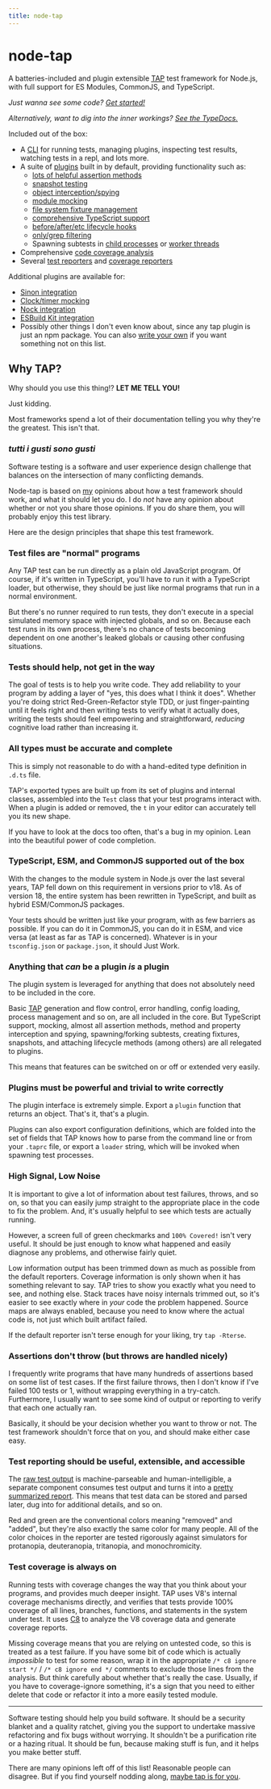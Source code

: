 ```yaml
---
title: node-tap
---
```


# node-tap

A batteries-included and plugin extensible [<abbr title="Test
Anything Protocol">TAP</abbr>](https://testanything.org) test
framework for Node.js, with full support for ES Modules,
CommonJS, and TypeScript.

_Just wanna see some code? [Get started!](./basics.md)_

_Alternatively, want to dig into the inner workings? [See the
TypeDocs.](https://tapjs.github.io/tapjs)_

Included out of the box:

- A [CLI](./cli.md) for running tests, managing plugins,
  inspecting test results, watching tests in a repl, and lots
  more.
- A suite of [plugins](./plugins.md) built in by default,
  providing functionality such as:
  - [lots of helpful assertion methods](./plugins/asserts.md)
  - [snapshot testing](./plugins/snapshot.md)
  - [object interception/spying](./plugins/intercept.md)
  - [module mocking](./plugins/mock.md)
  - [file system fixture management](./plugins/fixture.md)
  - [comprehensive TypeScript support](./plugins/typescript.md)
  - [before/after/etc lifecycle hooks](./plugins/lifecycle.md)
  - [only/grep filtering](./plugins/filter.md)
  - Spawning subtests in [child processes](./plugins/spawn.md)
    or [worker threads](./plugins/worker.md)
- Comprehensive [code coverage analysis](./coverage.md)
- Several [test reporters](./reporter.md) and [coverage
  reporters](./coverage-report.md)

Additional plugins are available for:

- [Sinon integration](./plugins/sinon.md)
- [Clock/timer mocking](./plugins/clock.md)
- [Nock integration](./plugins/nock.md)
- [ESBuild Kit integration](./plugins/esbuild-kit.md)
- Possibly other things I don't even know about, since any tap
  plugin is just an npm package. You can also [write your
  own](./plugins/create.md) if you want something not on this
  list.

## Why TAP?

Why should you use this thing!? **LET ME TELL YOU!**

Just kidding.

Most frameworks spend a lot of their documentation telling you
why they're the greatest. This isn't that.

### <i lang="it" title="all tastes are tastes">tutti i gusti sono gusti</i>

Software testing is a software and user experience design
challenge that balances on the intersection of many conflicting
demands.

Node-tap is based on [my](http://izs.me) opinions about how a
test framework should work, and what it should let you do. I do
_not_ have any opinion about whether or not you share those
opinions. If you do share them, you will probably enjoy this test
library.

Here are the design principles that shape this test framework.

### Test files are "normal" programs

Any TAP test can be run directly as a plain old JavaScript
program. Of course, if it's written in TypeScript, you'll
have to run it with a TypeScript loader, but otherwise, they
should be just like normal programs that run in a normal
environment.

But there's no runner required to run tests, they don't
execute in a special simulated memory space with injected
globals, and so on. Because each test runs in its own process,
there's no chance of tests becoming dependent on one another's
leaked globals or causing other confusing situations.

### Tests should help, not get in the way

The goal of tests is to help you write code. They add reliability
to your program by adding a layer of "yes, this does what I think
it does". Whether you're doing strict Red-Green-Refactor style
TDD, or just finger-painting until it feels right and then
writing tests to verify what it actually does, writing the tests
should feel empowering and straightforward, _reducing_ cognitive
load rather than increasing it.

### All types must be accurate and complete

This is simply not reasonable to do with a hand-edited type
definition in `.d.ts` file.

TAP's exported types are built up from its set of plugins and
internal classes, assembled into the `Test` class that your test
programs interact with. When a plugin is added or removed, the
`t` in your editor can accurately tell you its new shape.

If you have to look at the docs too often, that's a bug in my
opinion. Lean into the beautiful power of code completion.

### TypeScript, ESM, and CommonJS supported out of the box

With the changes to the module system in Node.js over the
last several years, TAP fell down on this requirement in
versions prior to v18. As of version 18, the entire system has
been rewritten in TypeScript, and built as hybrid ESM/CommonJS
packages.

Your tests should be written just like your program, with as few
barriers as possible. If you can do it in CommonJS, you can do it
in ESM, and vice versa (at least as far as TAP is concerned).
Whatever is in your `tsconfig.json` or `package.json`, it should
Just Work.

### Anything that _can_ be a plugin _is_ a plugin

The plugin system is leveraged for anything that does not
absolutely need to be included in the core.

Basic [TAP](https://testanything.org) generation and flow
control, error handling, config loading, process management and
so on, are all included in the core. But TypeScript support,
mocking, almost all assertion methods, method and property
interception and spying, spawning/forking subtests, creating
fixtures, snapshots, and attaching lifecycle methods (among
others) are all relegated to plugins.

This means that features can be switched on or off or extended
very easily.

### Plugins must be powerful and trivial to write correctly

The plugin interface is extremely simple. Export a `plugin`
function that returns an object. That's it, that's a plugin.

Plugins can also export configuration definitions, which are
folded into the set of fields that TAP knows how to parse from
the command line or from your `.taprc` file, or export a `loader`
string, which will be invoked when spawning test processes.

### High Signal, Low Noise

It is important to give a lot of information about test failures,
throws, and so on, so that you can easily jump straight to the
appropriate place in the code to fix the problem. And, it's
usually helpful to see which tests are actually running.

However, a screen full of green checkmarks and `100% Covered!`
isn't very useful. It should be just enough to know what happened
and easily diagnose any problems, and otherwise fairly quiet.

Low information output has been trimmed down as much as possible
from the default reporters. Coverage information is only shown
when it has something relevant to say. TAP tries to show you
exactly what you need to see, and nothing else. Stack traces have
noisy internals trimmed out, so it's easier to see exactly where
in _your_ code the problem happened. Source maps are always
enabled, because you need to know where the actual code is, not
just which built artifact failed.

If the default reporter isn't terse enough for your liking, try
`tap -Rterse`.

### Assertions don't throw (but throws are handled nicely)

I frequently write programs that have many hundreds of assertions
based on some list of test cases. If the first failure throws,
then I don't know if I've failed 100 tests or 1, without wrapping
everything in a try-catch. Furthermore, I usually want to see
some kind of output or reporting to verify that each one actually
ran.

Basically, it should be your decision whether you want to throw
or not. The test framework shouldn't force that on you, and
should make either case easy.

### Test reporting should be useful, extensible, and accessible

The [raw test output](./tap-format.md) is machine-parseable and
human-intelligible, a separate component consumes test output and
turns it into a [pretty summarized report](/reporter.md). This
means that test data can be stored and parsed later, dug into for
additional details, and so on.

Red and green are the conventional colors meaning "removed" and
"added", but they're also exactly the same color for many people.
All of the color choices in the reporter are tested rigorously
against simulators for protanopia, deuteranopia, tritanopia, and
monochromicity.

### Test coverage is always on

Running tests with coverage changes the way that you think about
your programs, and provides much deeper insight. TAP uses V8's
internal coverage mechanisms directly, and verifies that tests
provide 100% coverage of all lines, branches, functions, and
statements in the system under test. It uses
[C8](https://npmjs.com/c8) to analyze the V8 coverage data and
generate coverage reports.

Missing coverage means that you are relying on untested code, so
this is treated as a test failure. If you have some bit of code
which is actually _impossible_ to test for some reason, wrap it
in the appropriate `/* c8 ignore start */` / `/* c8 ignore end
*/` comments to exclude those lines from the analysis. But think
carefully about whether that's really the case. Usually, if you
have to coverage-ignore something, it's a sign that you need to
either delete that code or refactor it into a more easily tested
module.

---

Software testing should help you build software. It should be a
security blanket and a quality ratchet, giving you the support to
undertake massive refactoring and fix bugs without worrying. It
shouldn't be a purification rite or a hazing ritual. It should be
fun, because making stuff is fun, and it helps you make better
stuff.

There are many opinions left off of this list! Reasonable people
can disagree. But if you find yourself nodding along, [maybe tap
is for you](./basics.md).

